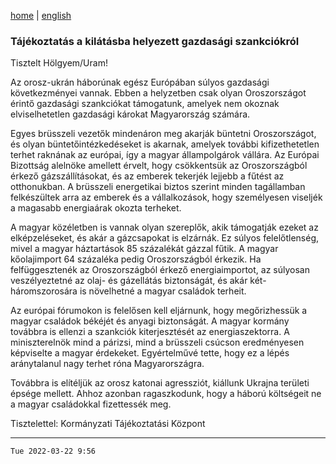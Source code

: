 [home](../README.md)
 | 
[english](../en/2022-03-22.md)

### Tájékoztatás a kilátásba helyezett gazdasági szankciókról

Tisztelt Hölgyem/Uram!

Az orosz-ukrán háborúnak egész Európában súlyos gazdasági következményei vannak. Ebben a helyzetben csak olyan Oroszországot érintő gazdasági szankciókat támogatunk, amelyek nem okoznak elviselhetetlen gazdasági károkat Magyarország számára.

Egyes brüsszeli vezetők mindenáron meg akarják büntetni Oroszországot, és olyan büntetőintézkedéseket is akarnak, amelyek további kifizethetetlen terhet raknának az európai, így a magyar állampolgárok vállára. Az Európai Bizottság alelnöke amellett érvelt, hogy csökkentsük az Oroszországból érkező gázszállításokat, és az emberek tekerjék lejjebb a fűtést az otthonukban. A brüsszeli energetikai biztos szerint minden tagállamban felkészültek arra az emberek és a vállalkozások, hogy személyesen viseljék a magasabb energiaárak okozta terheket.

A magyar közéletben is vannak olyan szereplők, akik támogatják ezeket az elképzeléseket, és akár a gázcsapokat is elzárnák. Ez súlyos felelőtlenség, mivel a magyar háztartások 85 százalékát gázzal fűtik. A magyar kőolajimport 64 százaléka pedig Oroszországból érkezik. Ha felfüggesztenék az Oroszországból érkező energiaimportot, az súlyosan veszélyeztetné az olaj- és gázellátás biztonságát, és akár két-háromszorosára is növelhetné a magyar családok terheit.

Az európai fórumokon is felelősen kell eljárnunk, hogy megőrizhessük a magyar családok békéjét és anyagi biztonságát. A magyar kormány továbbra is ellenzi a szankciók kiterjesztését az energiaszektorra. A miniszterelnök mind a párizsi, mind a brüsszeli csúcson eredményesen képviselte a magyar érdekeket. Egyértelművé tette, hogy ez a lépés aránytalanul nagy terhet róna Magyarországra.

Továbbra is elítéljük az orosz katonai agressziót, kiállunk Ukrajna területi épsége mellett. Ahhoz azonban ragaszkodunk, hogy a háború költségeit ne a magyar családokkal fizettessék meg.

Tisztelettel:
Kormányzati Tájékoztatási Központ

---
`Tue 2022-03-22 9:56`